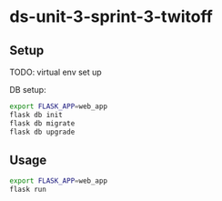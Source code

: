 # ds-unit-3-sprint-3-twitoff

## Setup
TODO: virtual env set up

DB setup:
```sh
export FLASK_APP=web_app
flask db init
flask db migrate
flask db upgrade
```

## Usage
```sh
export FLASK_APP=web_app
flask run
```